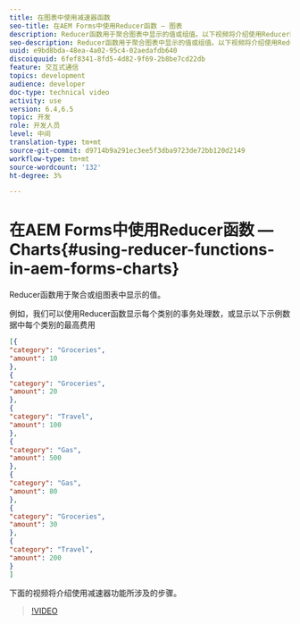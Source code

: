 ```yaml
---
title: 在图表中使用减速器函数
seo-title: 在AEM Forms中使用Reducer函数 — 图表
description: Reducer函数用于聚合图表中显示的值或组值。以下视频将介绍使用Reducer函数所涉及的步骤。
seo-description: Reducer函数用于聚合图表中显示的值或组值。以下视频将介绍使用Reducer函数所涉及的步骤。
uuid: e9bd8bda-48ea-4a02-95c4-02aedafdb640
discoiquuid: 6fef8341-8fd5-4d82-9f69-2b8be7cd22db
feature: 交互式通信
topics: development
audience: developer
doc-type: technical video
activity: use
version: 6.4,6.5
topic: 开发
role: 开发人员
level: 中间
translation-type: tm+mt
source-git-commit: d9714b9a291ec3ee5f3dba9723de72bb120d2149
workflow-type: tm+mt
source-wordcount: '132'
ht-degree: 3%

---
```



# 在AEM Forms中使用Reducer函数 — Charts{#using-reducer-functions-in-aem-forms-charts}

Reducer函数用于聚合或组图表中显示的值。


例如，我们可以使用Reducer函数显示每个类别的事务处理数，或显示以下示例数据中每个类别的最高费用

```json
[{
"category": "Groceries",
"amount": 10
},
{
"category": "Groceries",
"amount": 20
},
{
"category": "Travel",
"amount": 100
},
{
"category": "Gas",
"amount": 500
},
{
"category": "Gas",
"amount": 80
},
{
"category": "Groceries",
"amount": 30
},
{
"category": "Travel",
"amount": 200
}
]
```

下面的视频将介绍使用减速器功能所涉及的步骤。

>[!VIDEO](https://video.tv.adobe.com/v/21368/?quality=9&learn=on)

